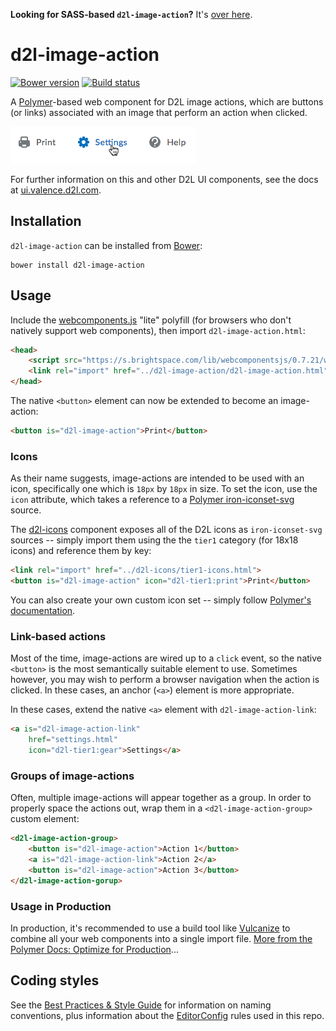 **Looking for SASS-based `d2l-image-action`?** It's [over here](https://github.com/Brightspace/d2l-image-action-ui/tree/sass).

# d2l-image-action
[![Bower version][bower-image]][bower-url]
[![Build status][ci-image]][ci-url]

A [Polymer](https://www.polymer-project.org/1.0/)-based web component for D2L image actions, which are buttons (or links) associated with an image that perform an action when clicked.

![screenshot of image actions](/screenshot.png)

For further information on this and other D2L UI components, see the docs at [ui.valence.d2l.com](http://ui.valence.d2l.com/).

## Installation

`d2l-image-action` can be installed from [Bower][bower-url]:
```shell
bower install d2l-image-action
```

## Usage

Include the [webcomponents.js](http://webcomponents.org/polyfills/) "lite" polyfill (for browsers who don't natively support web components), then import `d2l-image-action.html`:

```html
<head>
	<script src="https://s.brightspace.com/lib/webcomponentsjs/0.7.21/webcomponents-lite.min.js"></script>
	<link rel="import" href="../d2l-image-action/d2l-image-action.html">
</head>
```

The native `<button>` element can now be extended to become an image-action:

```html
<button is="d2l-image-action">Print</button>
```

### Icons

As their name suggests, image-actions are intended to be used with an icon, specifically one which is `18px` by `18px` in size. To set the icon, use the `icon` attribute, which takes a reference to a [Polymer iron-iconset-svg](https://github.com/PolymerElements/iron-iconset-svg) source.

The [d2l-icons](https://github.com/Brightspace/d2l-icons-ui) component exposes all of the D2L icons as `iron-iconset-svg` sources -- simply import them using the the `tier1` category (for 18x18 icons) and reference them by key:

```html
<link rel="import" href="../d2l-icons/tier1-icons.html">
<button is="d2l-image-action" icon="d2l-tier1:print">Print</button>
```

You can also create your own custom icon set -- simply follow [Polymer's documentation](https://github.com/PolymerElements/iron-iconset-svg).

### Link-based actions

Most of the time, image-actions are wired up to a `click` event, so the native `<button>` is the most semantically suitable element to use. Sometimes however, you may wish to perform a browser navigation when the action is clicked. In these cases, an anchor (`<a>`) element is more appropriate.

In these cases, extend the native `<a>` element with `d2l-image-action-link`:

```html
<a is="d2l-image-action-link"
	href="settings.html"
	icon="d2l-tier1:gear">Settings</a>
```

### Groups of image-actions

Often, multiple image-actions will appear together as a group. In order to properly space the actions out, wrap them in a `<d2l-image-action-group>` custom element:

```html
<d2l-image-action-group>
	<button is="d2l-image-action">Action 1</button>
	<a is="d2l-image-action-link">Action 2</a>
	<button is="d2l-image-action">Action 3</button>
</d2l-image-action-gorup>
```

### Usage in Production

In production, it's recommended to use a build tool like [Vulcanize](https://github.com/Polymer/vulcanize) to combine all your web components into a single import file. [More from the Polymer Docs: Optimize for Production](https://www.polymer-project.org/1.0/tools/optimize-for-production.html)...

## Coding styles

See the [Best Practices & Style Guide](https://github.com/Brightspace/valence-ui-docs/wiki/Best-Practices-&-Style-Guide) for information on naming conventions, plus information about the [EditorConfig](http://editorconfig.org) rules used in this repo.

[bower-url]: http://bower.io/search/?q=d2l-image-action
[bower-image]: https://img.shields.io/bower/v/d2l-image-action.svg
[ci-url]: https://travis-ci.org/Brightspace/d2l-image-action-ui
[ci-image]: https://travis-ci.org/Brightspace/d2l-image-action-ui.svg?branch=master
